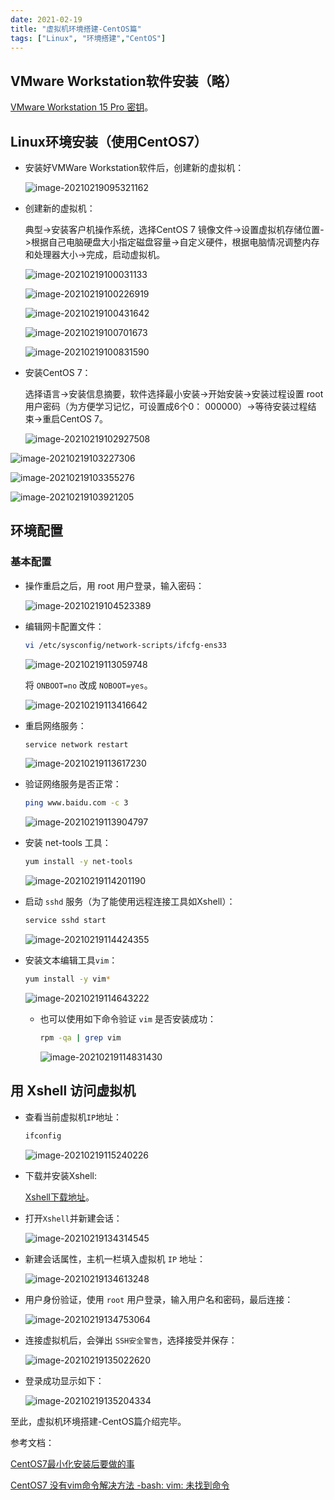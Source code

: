 ```yaml
---
date: 2021-02-19
title: "虚拟机环境搭建-CentOS篇"
tags: ["Linux", "环境搭建","CentOS"]
---
```


##  VMware Workstation软件安装（略）

[VMware Workstation 15 Pro 密钥](https://www.jianshu.com/p/5dafcbab645d)。

## Linux环境安装（使用CentOS7）

- 安装好VMWare Workstation软件后，创建新的虚拟机：

  ![image-20210219095321162](/linux/创建虚拟机.png)

- 创建新的虚拟机：

  典型->安装客户机操作系统，选择CentOS 7 镜像文件->设置虚拟机存储位置->根据自己电脑硬盘大小指定磁盘容量->自定义硬件，根据电脑情况调整内存和处理器大小->完成，启动虚拟机。

  ![image-20210219100031133](/linux/创建虚拟机-1.png)

  ![image-20210219100226919](/linux/创建虚拟机-2.png)

  ![image-20210219100431642](/linux/创建虚拟机-3.png)

  ![image-20210219100701673](/linux/创建虚拟机-4.png)

  ![image-20210219100831590](/linux/创建虚拟机-5.png)

- 安装CentOS 7：

  选择语言->安装信息摘要，软件选择最小安装->开始安装->安装过程设置 root 用户密码（为方便学习记忆，可设置成6个0： 000000）->等待安装过程结束->重启CentOS 7。

  ![image-20210219102927508](/linux/安装CentOS7-1.png)

![image-20210219103227306](/linux/安装CentOS7-2.png)

![image-20210219103355276](/linux/安装CentOS7-3.png)

![image-20210219103921205](/linux/安装CentOS7-4.png)



## 环境配置

### 基本配置

- 操作重启之后，用 root 用户登录，输入密码：

  ![image-20210219104523389](/linux/基本配置-1.png)

- 编辑网卡配置文件：

  ```bash
  vi /etc/sysconfig/network-scripts/ifcfg-ens33
  ```

  ![image-20210219113059748](/linux/基本配置-2.png)

  将 `ONBOOT=no` 改成 `NOBOOT=yes`。

  ![image-20210219113416642](/linux/基本配置-3.png)

- 重启网络服务：

  ```bash
  service network restart
  ```

  ![image-20210219113617230](/linux/基本配置-4.png)

- 验证网络服务是否正常：

  ```bash
  ping www.baidu.com -c 3
  ```

  ![image-20210219113904797](/linux/基本配置-5.png)

- 安装 net-tools 工具：

  ```bash
  yum install -y net-tools
  ```

  ![image-20210219114201190](/linux/基本配置-6.png)

- 启动 `sshd` 服务（为了能使用远程连接工具如Xshell）：

  ```bash
  service sshd start
  ```

  ![image-20210219114424355](/linux/基本配置-7.png)

- 安装文本编辑工具`vim`：

  ```bash
  yum install -y vim*
  ```

  ![image-20210219114643222](/linux/基本配置-8.png)

  - 也可以使用如下命令验证 `vim` 是否安装成功：

    ```bash
    rpm -qa | grep vim 
    ```

    ![image-20210219114831430](/linux/基本配置-9.png)

    

## 用 Xshell 访问虚拟机

- 查看当前虚拟机`IP`地址：

  ```bash
  ifconfig
  ```

  ![image-20210219115240226](/linux/用Xshell访问虚拟机-1.png)

- 下载并安装Xshell:

  [Xshell下载地址](https://www.netsarang.com/zh/xshell-plus-download/)。

- 打开`Xshell`并新建会话：

  ![image-20210219134314545](/linux/用Xshell访问虚拟机-2.png)

- 新建会话属性，主机一栏填入虚拟机 `IP` 地址：

  ![image-20210219134613248](/linux/用Xshell访问虚拟机-3.png)

- 用户身份验证，使用 `root` 用户登录，输入用户名和密码，最后连接：

  ![image-20210219134753064](/linux/用Xshell访问虚拟机-4.png)

- 连接虚拟机后，会弹出 `SSH安全警告`，选择接受并保存：

  ![image-20210219135022620](/linux/用Xshell访问虚拟机-5.png)

- 登录成功显示如下：

  ![image-20210219135204334](/linux/用Xshell访问虚拟机-6.png)

至此，虚拟机环境搭建-CentOS篇介绍完毕。



参考文档：

[CentOS7最小化安装后要做的事](https://www.cnblogs.com/trunkslisa/p/9493938.html)

[CentOS7 没有vim命令解决方法 -bash: vim: 未找到命令](https://blog.csdn.net/weixin_44057684/article/details/104967166)